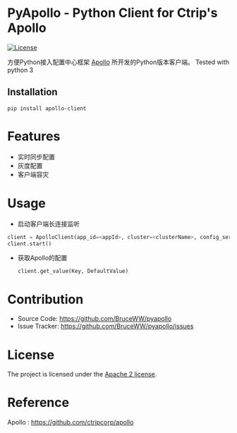 PyApollo - Python Client for Ctrip's Apollo
================

[![License](https://img.shields.io/badge/License-Apache%202.0-blue.svg)](https://opensource.org/licenses/Apache-2.0)

方便Python接入配置中心框架 [Apollo](https://github.com/ctripcorp/apollo) 所开发的Python版本客户端。
Tested with python 3

Installation
------------

``` shell
pip install apollo-client
```

# Features
* 实时同步配置
* 灰度配置
* 客户端容灾

# Usage

- 启动客户端长连接监听

``` python
client = ApolloClient(app_id=<appId>, cluster=<clusterName>, config_server_url=<configServerUrl>)
client.start()
```

- 获取Apollo的配置
  ```
  client.get_value(Key, DefaultValue)
  ```

# Contribution
  * Source Code: https://github.com/BruceWW/pyapollo
  * Issue Tracker: https://github.com/BruceWW/pyapollo/issues
  
# License
The project is licensed under the [Apache 2 license](https://github.com/zouyx/agollo/blob/master/LICENSE).

# Reference
Apollo : https://github.com/ctripcorp/apollo
